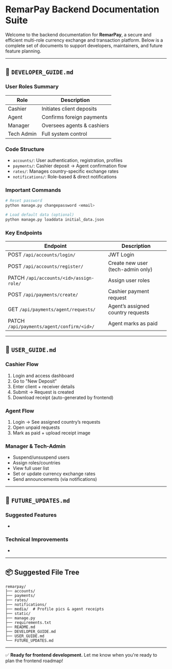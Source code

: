 # RemarPay Backend Documentation Suite

Welcome to the backend documentation for **RemarPay**, a secure and efficient multi-role currency exchange and transaction platform. Below is a complete set of documents to support developers, maintainers, and future feature planning.

---

## 🧭 `DEVELOPER_GUIDE.md`

### User Roles Summary

| Role       | Description                |
| ---------- | -------------------------- |
| Cashier    | Initiates client deposits  |
| Agent      | Confirms foreign payments  |
| Manager    | Oversees agents & cashiers |
| Tech Admin | Full system control        |

### Code Structure

- `accounts/`: User authentication, registration, profiles
- `payments/`: Cashier deposit → Agent confirmation flow
- `rates/`: Manages country-specific exchange rates
- `notifications/`: Role-based & direct notifications

### Important Commands

```bash
# Reset password
python manage.py changepassword <email>

# Load default data (optional)
python manage.py loaddata initial_data.json
```

### Key Endpoints

| Endpoint                                  | Description                       |
| ----------------------------------------- | --------------------------------- |
| POST `/api/accounts/login/`               | JWT Login                         |
| POST `/api/accounts/register/`            | Create new user (tech-admin only) |
| PATCH `/api/accounts/<id>/assign-role/`   | Assign user roles                 |
| POST `/api/payments/create/`              | Cashier payment request           |
| GET `/api/payments/agent/requests/`       | Agent’s assigned country requests |
| PATCH `/api/payments/agent/confirm/<id>/` | Agent marks as paid               |

---

## 👤 `USER_GUIDE.md`

### Cashier Flow

1. Login and access dashboard
2. Go to "New Deposit"
3. Enter client + receiver details
4. Submit → Request is created
5. Download receipt (auto-generated by frontend)

### Agent Flow

1. Login → See assigned country’s requests
2. Open unpaid requests
3. Mark as paid + upload receipt image

### Manager & Tech-Admin

- Suspend/unsuspend users
- Assign roles/countries
- View full user list
- Set or update currency exchange rates
- Send announcements (via notifications)

---

## 🔮 `FUTURE_UPDATES.md`

### Suggested Features

-

### Technical Improvements

-

---

## 📦 Suggested File Tree

```
remarpay/
├── accounts/
├── payments/
├── rates/
├── notifications/
├── media/  # Profile pics & agent receipts
├── static/
├── manage.py
├── requirements.txt
├── README.md
├── DEVELOPER_GUIDE.md
├── USER_GUIDE.md
└── FUTURE_UPDATES.md
```

---

✅ **Ready for frontend development.** Let me know when you're ready to plan the frontend roadmap!

